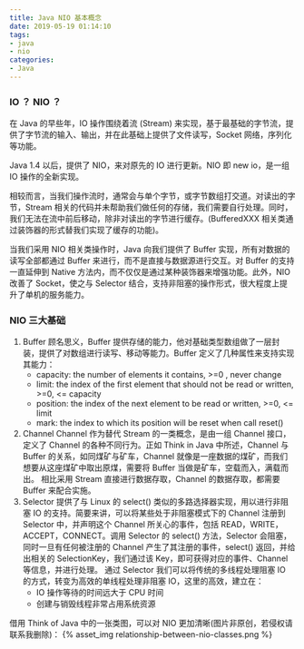 ```yaml
---
title: Java NIO 基本概念
date: 2019-05-19 01:14:10
tags: 
- java
- nio
categories:
- Java
---
```


### IO ？ NIO ？
在 Java 的早些年，IO 操作围绕着流 (Stream) 来实现，基于最基础的字节流，提供了字节流的输入、输出，并在此基础上提供了文件读写，Socket 网络，序列化等功能。

Java 1.4 以后，提供了 NIO，来对原先的 IO 进行更新。NIO 即 new io，是一组 IO 操作的全新实现。

相较而言，当我们操作流时，通常会与单个字节，或字节数组打交道。对读出的字节，Stream 相关的代码并未帮助我们做任何的存储，我们需要自行处理。同时，我们无法在流中前后移动，除非对读出的字节进行缓存。(BufferedXXX 相关类通过装饰器的形式替我们实现了缓存的功能)。

当我们采用 NIO 相关类操作时，Java 向我们提供了 Buffer 实现，所有对数据的读写全部都通过 Buffer 来进行，而不是直接与数据源进行交互。对 Buffer 的支持一直延伸到 Native 方法内，而不仅仅是通过某种装饰器来增强功能。此外，NIO 改善了 Socket，使之与 Selector 结合，支持非阻塞的操作形式，很大程度上提升了单机的服务能力。

### NIO 三大基础
1. Buffer
	顾名思义，Buffer 提供存储的能力，他对基础类型数组做了一层封装，提供了对数组进行读写、移动等能力。Buffer 定义了几种属性来支持实现其能力：
	- capacity: the number of elements it contains, >=0 , never change
	- limit: the index of the first element that should not be read or written, >=0, <= capacity
	- position: the index of the next element to be read or written, >=0, <= limit
	- mark: the index to which its position will be reset when call reset()
2. Channel
	Channel 作为替代 Stream 的一类概念，是由一组 Channel 接口，定义了 Channel 的各种不同行为。正如 Think in Java 中所述，Channel 与 Buffer 的关系，如同煤矿与矿车，Channel 就像是一座数据的煤矿，而我们想要从这座煤矿中取出原煤，需要将 Buffer 当做是矿车，空载而入，满载而出。
	相比采用 Stream 直接进行数据存取，Channel 的数据存取，都需要 Buffer 来配合实施。
3. Selector
	提供了与 Linux 的 select() 类似的多路选择器实现，用以进行非阻塞 IO 的支持。简要来讲，可以将某些处于非阻塞模式下的 Channel 注册到 Selector 中，并声明这个 Channel 所关心的事件，包括 READ，WRITE，ACCEPT，CONNECT。调用 Selector 的 select() 方法，Selector 会阻塞，同时一旦有任何被注册的 Channel 产生了其注册的事件，select() 返回，并给出相关的 SelectionKey，我们通过该 Key，即可获得对应的事件、Channel 等信息，并进行处理。
	通过 Selector 我们可以将传统的多线程处理阻塞 IO 的方式，转变为高效的单线程处理非阻塞 IO，这里的高效，建立在：
	- IO 操作等待的时间远大于 CPU 时间
	- 创建与销毁线程非常占用系统资源

借用 Think of Java 中的一张类图，可以对 NIO 更加清晰(图片非原创，若侵权请联系我删除)：
{% asset_img relationship-between-nio-classes.png %}
